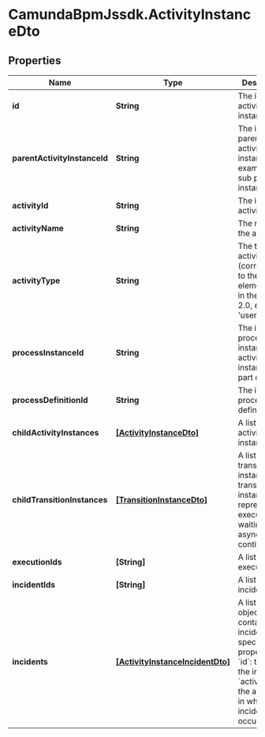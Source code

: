 # CamundaBpmJssdk.ActivityInstanceDto

## Properties

Name | Type | Description | Notes
------------ | ------------- | ------------- | -------------
**id** | **String** | The id of the activity instance. | [optional] 
**parentActivityInstanceId** | **String** | The id of the parent activity instance, for example a sub process instance. | [optional] 
**activityId** | **String** | The id of the activity. | [optional] 
**activityName** | **String** | The name of the activity | [optional] 
**activityType** | **String** | The type of activity (corresponds to the XML element name in the BPMN 2.0, e.g., &#39;userTask&#39;) | [optional] 
**processInstanceId** | **String** | The id of the process instance this activity instance is part of. | [optional] 
**processDefinitionId** | **String** | The id of the process definition. | [optional] 
**childActivityInstances** | [**[ActivityInstanceDto]**](ActivityInstanceDto.md) | A list of child activity instances. | [optional] 
**childTransitionInstances** | [**[TransitionInstanceDto]**](TransitionInstanceDto.md) | A list of child transition instances. A transition instance represents an execution waiting in an asynchronous continuation. | [optional] 
**executionIds** | **[String]** | A list of execution ids. | [optional] 
**incidentIds** | **[String]** | A list of incident ids. | [optional] 
**incidents** | [**[ActivityInstanceIncidentDto]**](ActivityInstanceIncidentDto.md) | A list of JSON objects containing incident specific properties: * &#x60;id&#x60;: the id of the incident * &#x60;activityId&#x60;: the activity id in which the incident occurred | [optional] 


